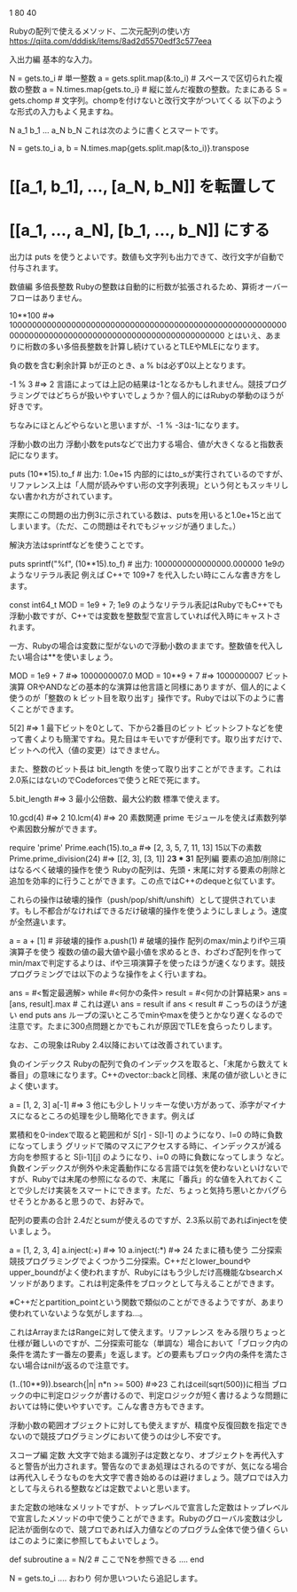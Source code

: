 1 80 40

Rubyの配列で使えるメソッド、二次元配列の使い方
https://qiita.com/dddisk/items/8ad2d5570edf3c577eea


入出力編
基本的な入力。

N = gets.to_i               # 単一整数
a = gets.split.map(&:to_i)  # スペースで区切られた複数の整数
a = N.times.map{gets.to_i}  # 縦に並んだ複数の整数。たまにある
S = gets.chomp              # 文字列。chompを付けないと改行文字がついてくる
以下のような形式の入力もよく見ますね。

N
a_1 b_1
...
a_N b_N
これは次のように書くとスマートです。

N = gets.to_i
a, b = N.times.map{gets.split.map(&:to_i)}.transpose

# [[a_1, b_1], ..., [a_N, b_N]] を転置して
# [[a_1, ..., a_N], [b_1, ..., b_N]] にする
出力は puts を使うとよいです。数値も文字列も出力できて、改行文字が自動で付与されます。

数値編
多倍長整数
Rubyの整数は自動的に桁数が拡張されるため、算術オーバーフローはありません。

10**100    #=> 10000000000000000000000000000000000000000000000000000000000000000000000000000000000000000000000000000
とはいえ、あまりに桁数の多い多倍長整数を計算し続けているとTLEやMLEになります。

負の数を含む剰余計算
bが正のとき、a % bは必ず0以上となります。

-1 % 3    #=> 2
言語によっては上記の結果は-1となるかもしれません。競技プログラミングではどちらが扱いやすいでしょうか？個人的にはRubyの挙動のほうが好きです。

ちなみにほとんどやらないと思いますが、-1 % -3は-1になります。

浮動小数の出力
浮動小数をputsなどで出力する場合、値が大きくなると指数表記になります。

puts (10**15).to_f    # 出力: 1.0e+15
内部的にはto_sが実行されているのですが、リファレンス上は「人間が読みやすい形の文字列表現」という何ともスッキリしない書かれ方がされています。

実際にこの問題の出力例3に示されている数は、putsを用いると1.0e+15と出てしまいます。（ただ、この問題はそれでもジャッジが通りました。）

解決方法はsprintfなどを使うことです。

puts sprintf("%f", (10**15).to_f)    # 出力: 1000000000000000.000000
1e9のようなリテラル表記
例えば C++で 109+7 を代入したい時にこんな書き方をします。

const int64_t MOD = 1e9 + 7;
1e9 のようなリテラル表記はRubyでもC++でも浮動小数ですが、C++では変数を整数型で宣言していれば代入時にキャストされます。

一方、Rubyの場合は変数に型がないので浮動小数のままです。整数値を代入したい場合は**を使いましょう。

MOD = 1e9 + 7    #=> 1000000007.0
MOD = 10**9 + 7  #=> 1000000007
ビット演算
ORやANDなどの基本的な演算は他言語と同様にありますが、個人的によく使うのが「整数の k ビット目を取り出す」操作です。Rubyでは以下のように書くことができます。

5[2] #=> 1    最下ビットを0として、下から2番目のビット
ビットシフトなどを使って書くよりも簡潔ですね。見た目はキモいですが便利です。取り出すだけで、ビットへの代入（値の変更）はできません。

また、整数のビット長は bit_length を使って取り出すことができます。これは2.0系にはないのでCodeforcesで使うとREで死にます。

5.bit_length #=> 3
最小公倍数、最大公約数
標準で使えます。

10.gcd(4)  #=> 2
10.lcm(4)  #=> 20
素数関連
prime モジュールを使えば素数列挙や素因数分解ができます。

require 'prime'
Prime.each(15).to_a       #=> [2, 3, 5, 7, 11, 13]  15以下の素数
Prime.prime_division(24)  #=> [[2, 3], [3, 1]]      2**3 * 3**1
配列編
要素の追加/削除にはなるべく破壊的操作を使う
Rubyの配列は、先頭・末尾に対する要素の削除と追加を効率的に行うことができます。この点ではC++のdequeと似ています。

これらの操作は破壊的操作（push/pop/shift/unshift）として提供されています。もし不都合がなければできるだけ破壊的操作を使うようにしましょう。速度が全然違います。

a = a + [1]    # 非破壊的操作
a.push(1)      # 破壊的操作
配列のmax/minよりifや三項演算子を使う
複数の値の最大値や最小値を求めるとき、わざわざ配列を作ってmin/maxで判定するよりは、ifや三項演算子を使ったほうが速くなります。競技プログラミングでは以下のような操作をよく行いますね。

ans = #<暫定最適解>
while #<何かの条件>
  result = #<何かの計算結果>
  ans = [ans, result].max      # これは遅い
  ans = result if ans < result # こっちのほうが速い
end
puts ans
ループの深いところでminやmaxを使うとかなり遅くなるので注意です。たまに300点問題とかでもこれが原因でTLEを食らったりします。

なお、この現象はRuby 2.4以降においては改善されています。

負のインデックス
Rubyの配列で負のインデックスを取ると、「末尾から数えて k 番目」の意味になります。C++のvector::backと同様、末尾の値が欲しいときによく使います。

a = [1, 2, 3]
a[-1]  #=> 3
他にも少しトリッキーな使い方があって、添字がマイナスになるところの処理を少し簡略化できます。例えば

累積和を0-indexで取ると範囲和が S[r] - S[l-1] のようになり、l=0 の時に負数になってしまう
グリッドで隣のマスにアクセスする時に、インデックスが減る方向を参照すると S[i-1][j] のようになり、i=0 の時に負数になってしまう
など。負数インデックスが例外や未定義動作になる言語では気を使わないといけないですが、Rubyでは末尾の参照になるので、末尾に「番兵」的な値を入れておくことで少しだけ実装をスマートにできます。ただ、ちょっと気持ち悪いとかバグらせそうとかあると思うので、お好みで。

配列の要素の合計
2.4だとsumが使えるのですが、2.3系以前であればinjectを使いましょう。

a = [1, 2, 3, 4]
a.inject(:+)  #=> 10
a.inject(:*)  #=> 24    たまに積も使う
二分探索
競技プログラミングでよくつかう二分探索。C++だとlower_boundやupper_boundがよく使われますが、Rubyにはもう少しだけ高機能なbsearchメソッドがあります。これは判定条件をブロックとして与えることができます。

※C++だとpartition_pointという関数で類似のことができるようですが、あまり使われていないような気がしますね…。

これはArrayまたはRangeに対して使えます。リファレンス をみる限りちょっと仕様が難しいのですが、二分探索可能な（単調な）場合において「ブロック内の条件を満たす一番左の要素」を返します。どの要素もブロック内の条件を満たさない場合はnilが返るので注意です。

(1..(10**9)).bsearch{|n| n*n >= 500}  #=>23    これはceil(sqrt(500))に相当
ブロックの中に判定ロジックが書けるので、判定ロジックが短く書けるような問題においては特に使いやすいです。こんな書き方もできます。

浮動小数の範囲オブジェクトに対しても使えますが、精度や反復回数を指定できないので競技プログラミングにおいて使うのは少し不安です。

スコープ編
定数
大文字で始まる識別子は定数となり、オブジェクトを再代入すると警告が出力されます。警告なのでまあ処理はされるのですが、気になる場合は再代入しそうなものを大文字で書き始めるのは避けましょう。競プロでは入力として与えられる整数などは定数でよいと思います。

また定数の地味なメリットですが、トップレベルで宣言した定数はトップレベルで宣言したメソッドの中で使うことができます。Rubyのグローバル変数は少し記法が面倒なので、競プロであれば入力値などのプログラム全体で使う値くらいはこのように楽に参照してもよいでしょう。

def subroutine
    a = N/2    # ここでNを参照できる
   ....
end

N = gets.to_i
....
おわり
何か思いついたら追記します。